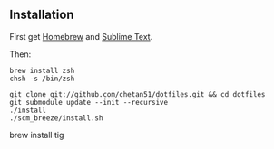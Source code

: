 ## Installation

First get [Homebrew](http://mxcl.github.com/homebrew/) and [Sublime Text](http://www.sublimetext.com/).

Then:

	brew install zsh
	chsh -s /bin/zsh

	git clone git://github.com/chetan51/dotfiles.git && cd dotfiles
	git submodule update --init --recursive
	./install
	./scm_breeze/install.sh
  brew install tig

